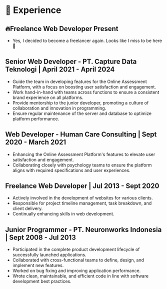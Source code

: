 # 💼 Experience

## 🔥Freelance Web Developer <Badge type="danger">Present</Badge>
- Yes, I decided to become a freelancer again. Looks like I miss to be here 👻

## Senior Web Developer - PT. Capture Data Teknologi | April 2021 - April 2024
- Guide the team in developing features for the Online Assessment Platform, with a focus on boosting user satisfaction and engagement.
- Work hand-in-hand with teams across functions to ensure a consistent brand experience on all platforms.
- Provide mentorship to the junior developer, promoting a culture of collaboration and innovation in programming.
- Ensure regular maintenance of the server and database to optimize platform performance.

## Web Developer - Human Care Consulting | Sept 2020 - March 2021
- Enhancing the Online Assessment Platform's features to elevate user satisfaction and engagement.
- Collaborating closely with psychology teams to ensure the platform aligns with required specifications and user experiences.

## Freelance Web Developer | Jul 2013 - Sept 2020
- Actively involved in the development of websites for various clients.
- Responsible for project timeline management, task breakdown, and client delivery.
- Continually enhancing skills in web development.

## Junior Programmer - PT. Neuronworks Indonesia | Sept 2008 - Jul 2013
- Participated in the complete product development lifecycle of successfully launched applications.
- Collaborated with cross-functional teams to define, design, and implement new features.
- Worked on bug fixing and improving application performance.
- Wrote clean, maintainable, and efficient code in line with software development best practices.
